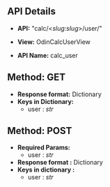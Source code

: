 ## API Details
* __API:__ "calc/<*slug:slug*>/user/"

* __View:__ OdinCalcUserView

* __API Name:__ calc_user


## Method: GET

* __Response format:__ Dictionary
* __Keys in Dictionary:__
  * user : *str*



## Method: POST

* __Required Params:__
    * user : *str*
* __Response format :__ Dictionary
* __Keys in dictionary :__
    * user : *str*